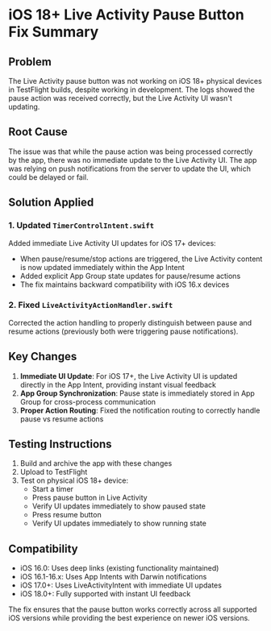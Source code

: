 # iOS 18+ Live Activity Pause Button Fix Summary

## Problem
The Live Activity pause button was not working on iOS 18+ physical devices in TestFlight builds, despite working in development. The logs showed the pause action was received correctly, but the Live Activity UI wasn't updating.

## Root Cause
The issue was that while the pause action was being processed correctly by the app, there was no immediate update to the Live Activity UI. The app was relying on push notifications from the server to update the UI, which could be delayed or fail.

## Solution Applied

### 1. Updated `TimerControlIntent.swift` 
Added immediate Live Activity UI updates for iOS 17+ devices:

- When pause/resume/stop actions are triggered, the Live Activity content is now updated immediately within the App Intent
- Added explicit App Group state updates for pause/resume actions
- The fix maintains backward compatibility with iOS 16.x devices

### 2. Fixed `LiveActivityActionHandler.swift`
Corrected the action handling to properly distinguish between pause and resume actions (previously both were triggering pause notifications).

## Key Changes

1. **Immediate UI Update**: For iOS 17+, the Live Activity UI is updated directly in the App Intent, providing instant visual feedback
2. **App Group Synchronization**: Pause state is immediately stored in App Group for cross-process communication
3. **Proper Action Routing**: Fixed the notification routing to correctly handle pause vs resume actions

## Testing Instructions

1. Build and archive the app with these changes
2. Upload to TestFlight
3. Test on physical iOS 18+ device:
   - Start a timer
   - Press pause button in Live Activity
   - Verify UI updates immediately to show paused state
   - Press resume button
   - Verify UI updates immediately to show running state

## Compatibility

- iOS 16.0: Uses deep links (existing functionality maintained)
- iOS 16.1-16.x: Uses App Intents with Darwin notifications
- iOS 17.0+: Uses LiveActivityIntent with immediate UI updates
- iOS 18.0+: Fully supported with instant UI feedback

The fix ensures that the pause button works correctly across all supported iOS versions while providing the best experience on newer iOS versions.